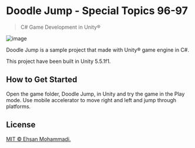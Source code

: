 # Doodle Jump - Special Topics 96-97

> C# Game Development in Unity®

![image](https://github.com/ehsan-mohammadi/Doodle-Jump-Unity3D-Game/blob/master/Image/Image.gif)

Doodle Jump is a sample project that made with Unity® game engine in C#.

This project have been built in Unity 5.5.1f1.

## How to Get Started

Open the game folder, Doodle Jump, in Unity and try the game in the Play mode. Use mobile accelerator to move right and left and jump through platforms.

## License

[MIT © Ehsan Mohammadi.](../master/LICENSE)
